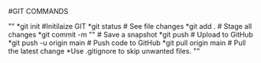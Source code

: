 #GIT COMMANDS

""
*git init         #Initilaize GIT
*git status       # See file changes
*git add .        # Stage all changes
*git commit -m "" # Save a snapshot
*git push         # Upload to GitHub
*git push -u origin main    # Push code to GitHub
*git pull origin main       # Pull the latest change
*Use .gitignore to skip unwanted files.
""